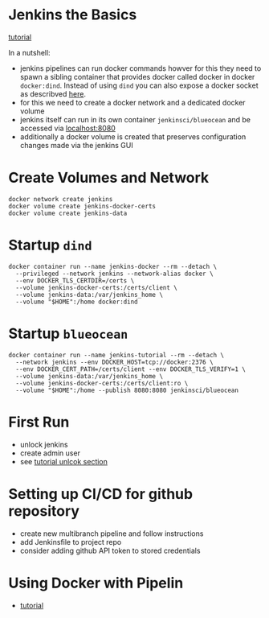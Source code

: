 # Jenkins the Basics

[tutorial](https://www.jenkins.io/doc/tutorials/build-a-python-app-with-pyinstaller/)

In a nutshell:

- jenkins pipelines can run docker commands howver for this they need to spawn a sibling container that provides docker called docker in docker `docker:dind`. Instead of using `dind` you can also expose a docker socket as describved [here](https://jpetazzo.github.io/2015/09/03/do-not-use-docker-in-docker-for-ci/).
- for this we need to create a docker network and a dedicated docker volume
- jenkins itself can run in its own container `jenkinsci/blueocean` and be accessed via [localhost:8080](localhost:8080)
- additionally a docker volume is created that preserves configuration changes made via the jenkins GUI

# Create Volumes and Network
```
docker network create jenkins
docker volume create jenkins-docker-certs
docker volume create jenkins-data
```

# Startup `dind`
```
docker container run --name jenkins-docker --rm --detach \
  --privileged --network jenkins --network-alias docker \
  --env DOCKER_TLS_CERTDIR=/certs \
  --volume jenkins-docker-certs:/certs/client \
  --volume jenkins-data:/var/jenkins_home \
  --volume "$HOME":/home docker:dind
```

# Startup `blueocean`
```
docker container run --name jenkins-tutorial --rm --detach \
  --network jenkins --env DOCKER_HOST=tcp://docker:2376 \
  --env DOCKER_CERT_PATH=/certs/client --env DOCKER_TLS_VERIFY=1 \
  --volume jenkins-data:/var/jenkins_home \
  --volume jenkins-docker-certs:/certs/client:ro \
  --volume "$HOME":/home --publish 8080:8080 jenkinsci/blueocean
```

# First Run
- unlock jenkins
- create admin user
- see [tutorial unlcok section](https://www.jenkins.io/doc/tutorials/build-a-python-app-with-pyinstaller/#setup-wizard)


# Setting up CI/CD for github repository
- create new multibranch pipeline and follow instructions
- add Jenkinsfile to project repo
- consider adding github API token to stored credentials

# Using Docker with Pipelin

- [tutorial](https://www.jenkins.io/doc/book/pipeline/docker/)

